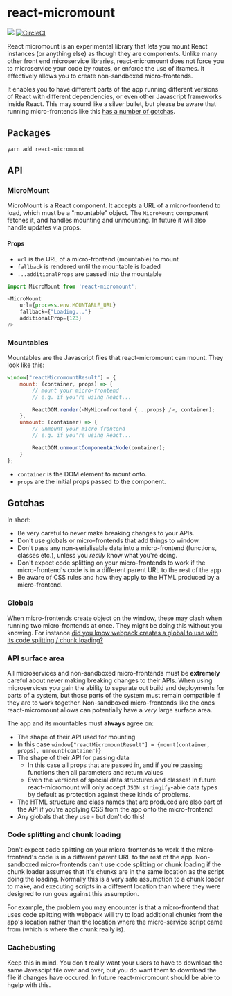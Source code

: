 # react-micromount

<a href="https://www.npmjs.com/package/react-micromount"><img src="https://img.shields.io/npm/v/react-micromount.svg?style=flat-square"></a>
[![CircleCI](https://circleci.com/gh/blueflag/react-micromount/tree/master.svg?style=shield)](https://circleci.com/gh/blueflag/react-micromount/tree/master)

React micromount is an experimental library that lets you mount React instances (or anything else) as though they are components. Unlike many other front end microservice libraries, react-micromount does not force you to microservice your code by routes, or enforce the use of iframes. It effectively allows you to create non-sandboxed micro-frontends.

It enables you to have different parts of the app running different versions of React with different dependencies, or even other Javascript frameworks inside React.
This may sound like a silver bullet, but please be aware that running micro-frontends like this [has a number of gotchas](#Gotchas).

## Packages

```bash
yarn add react-micromount
```

## API

### MicroMount

MicroMount is a React component. It accepts a URL of a micro-frontend to load, which must be a "mountable" object. The `MicroMount` component fetches it, and handles mounting and unmounting. In future it will also handle updates via props.

#### Props

- `url` is the URL of a micro-frontend (mountable) to mount
- `fallback` is rendered until the mountable is loaded
- `...additionalProps` are passed into the mountable

```js
import MicroMount from 'react-micromount';

<MicroMount
    url={process.env.MOUNTABLE_URL}
    fallback={"Loading..."}
    additionalProp={123}
/>
```

### Mountables

Mountables are the Javascript files that react-micromount can mount. They look like this:

```js
window["reactMicromountResult"] = {
    mount: (container, props) => {
        // mount your micro-frontend
        // e.g. if you're using React...

        ReactDOM.render(<MyMicrofrontend {...props} />, container);
    },
    unmount: (container) => {
        // unmount your micro-frontend
        // e.g. if you're using React...

        ReactDOM.unmountComponentAtNode(container);
    }
};

```

- `container` is the DOM element to mount onto.
- `props` are the initial props passed to the component.

## Gotchas

In short:

- Be very careful to never make breaking changes to your APIs.
- Don't use globals or micro-frontends that add things to window.
- Don't pass any non-serialisable data into a micro-frontend (functions, classes etc.), unless you *really* know what you're doing.
- Don't expect code splitting on your micro-frontends to work if the micro-frontend's code is in a different parent URL to the rest of the app.
- Be aware of CSS rules and how they apply to the HTML produced by a micro-frontend.

### Globals

When micro-frontends create object on the window, these may clash when running two micro-frontends at once. They might be doing this without you knowing. For instance [did you know webpack creates a global to use with its code splitting / chunk loading?](https://github.com/webpack/docs/wiki/configuration#outputjsonpfunction)

### API surface area

All microservices and non-sandboxed micro-frontends must be **extremely** careful about never making breaking changes to their APIs. When using microservices you gain the ability to separate out build and deployments for parts of a system, but those parts of the system must remain compatible if they are to work together.
Non-sandboxed micro-frontends like the ones react-micromount allows can potentially have a *very* large surface area.

The app and its mountables must **always** agree on:
- The shape of their API used for mounting
 - In this case `window["reactMicromountResult"] = {mount(container, props), umnount(container)}`
- The shape of their API for passing data
  - In this case all props that are passed in, and if you're passing functions then all parameters and return values
  - Even the versions of special data structures and classes! In future react-micromount will only accept `JSON.stringify`-able data types by default as protection against these kinds of problems.
- The HTML structure and class names that are produced are also part of the API if you're applying CSS from the app onto the micro-frontend!
- Any globals that they use - but don't do this!

### Code splitting and chunk loading

Don't expect code splitting on your micro-frontends to work if the micro-frontend's code is in a different parent URL to the rest of the app. Non-sandboxed micro-frontends can't use code splitting or chunk loading if the chunk loader assumes that it's chunks are in the same location as the script doing the loading. Normally this is a very safe assumption to a chunk loader to make, and executing scripts in a different location than where they were designed to run goes against this assumption.

For example, the problem you may encounter is that a micro-frontend that uses code splitting with webpack will try to load additional chunks from the app's location rather than the location where the micro-service script came from (which is where the chunk really is).

### Cachebusting

Keep this in mind. You don't really want your users to have to download the same Javascipt file over and over, but you do want them to download the file if changes have occured. In future react-micromount should be able to hgelp with this.
